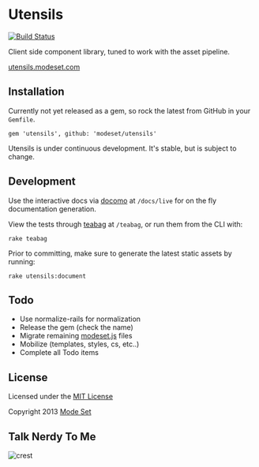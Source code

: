 # Utensils

[![Build Status](https://travis-ci.org/modeset/utensils.png?branch=master)](https://travis-ci.org/modeset/utensils)

Client side component library, tuned to work with the asset pipeline.

[utensils.modeset.com](http://utensils.modeset.com/)


## Installation
Currently not yet released as a gem, so rock the latest from GitHub in
your `Gemfile`.

```
gem 'utensils', github: 'modeset/utensils'
```

Utensils is under continuous development. It's stable, but is subject to
change.


## Development
Use the interactive docs via [docomo](https://github.com/modeset/docomo)
at `/docs/live` for on the fly documentation generation.

View the tests through [teabag](https://github.com/modeset/teabag) at
`/teabag`, or run them from the CLI with:

```
rake teabag
```

Prior to committing, make sure to generate the latest static assets by
running:

```
rake utensils:document
```


## Todo
- Use normalize-rails for normalization
- Release the gem (check the name)
- Migrate remaining [modeset.js](https://github.com/modeset/modeset.js) files
- Mobilize (templates, styles, cs, etc..)
- Complete all Todo items


## License
Licensed under the [MIT License](http://creativecommons.org/licenses/MIT/)

Copyright 2013 [Mode Set](https://github.com/modeset)


## Talk Nerdy To Me
![crest](https://secure.gravatar.com/avatar/aa8ea677b07f626479fd280049b0e19f?s=75)

